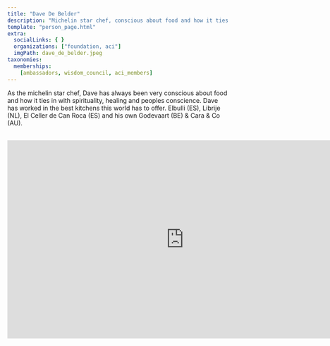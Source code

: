 ```yaml
---
title: "Dave De Belder"
description: "Michelin star chef, conscious about food and how it ties in with spirituality and healing."
template: "person_page.html"
extra:
  socialLinks: { }
  organizations: ["foundation, aci"]
  imgPath: dave_de_belder.jpeg
taxonomies:
  memberships:
    [ambassadors, wisdom_council, aci_members]
---
```


As the michelin star chef, Dave has always been very conscious about food and how it ties in with spirituality, healing and peoples conscience. Dave has worked in the best kitchens this world has to offer. Elbulli (ES), Librije (NL), El Celler de Can Roca (ES) and his own Godevaart (BE) & Cara & Co (AU).

<BR>
<div class="aspect-w-16 aspect-h-9">
<iframe src="https://player.vimeo.com/video/414231309" width="800" height="450" frameborder="0" allow="autoplay; fullscreen" allowfullscreen></iframe>
</div>
<BR>
